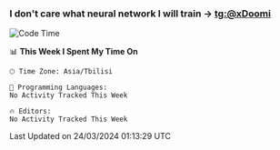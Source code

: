 ### I don't care what neural network I will train -> [tg:@xDoomi](https://t.me/xDoomi)

<!--START_SECTION:waka-->
![Code Time](http://img.shields.io/badge/Code%20Time-167%20hrs%2039%20mins-blue)

📊 **This Week I Spent My Time On** 

```text
🕑︎ Time Zone: Asia/Tbilisi

💬 Programming Languages: 
No Activity Tracked This Week

🔥 Editors: 
No Activity Tracked This Week
```


 Last Updated on 24/03/2024 01:13:29 UTC
<!--END_SECTION:waka-->

<!--
**xDoomi/xDoomi** is a ✨ _special_ ✨ repository because its `README.md` (this file) appears on your GitHub profile.

Here are some ideas to get you started:

- 🔭 I’m currently working on ...
- 🌱 I’m currently learning ...
- 👯 I’m looking to collaborate on ...
- 🤔 I’m looking for help with ...
- 💬 Ask me about ...
- 📫 How to reach me: ...
- 😄 Pronouns: ...
- ⚡ Fun fact: ...
-->

